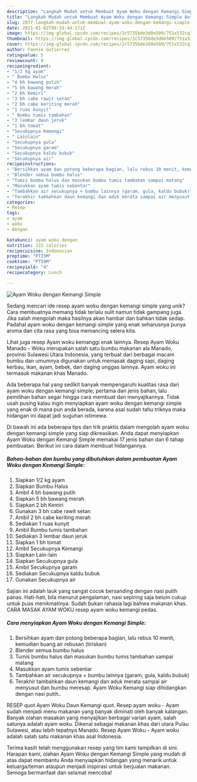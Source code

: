 ```yaml
---
description: "Langkah Mudah untuk Membuat Ayam Woku dengan Kemangi Simple Anti Gagal"
title: "Langkah Mudah untuk Membuat Ayam Woku dengan Kemangi Simple Anti Gagal"
slug: 2877-langkah-mudah-untuk-membuat-ayam-woku-dengan-kemangi-simple-anti-gagal
date: 2021-01-02T09:33:44.171Z
image: https://img-global.cpcdn.com/recipes/2c5735bde3d0e509/751x532cq70/ayam-woku-dengan-kemangi-simple-foto-resep-utama.jpg
thumbnail: https://img-global.cpcdn.com/recipes/2c5735bde3d0e509/751x532cq70/ayam-woku-dengan-kemangi-simple-foto-resep-utama.jpg
cover: https://img-global.cpcdn.com/recipes/2c5735bde3d0e509/751x532cq70/ayam-woku-dengan-kemangi-simple-foto-resep-utama.jpg
author: Fannie Gutierrez
ratingvalue: 5
reviewcount: 9
recipeingredient:
- "1/2 kg ayam"
- " Bumbu Halus"
- "4 bh bawang putih"
- "5 bh bawang merah"
- "2 bh Kemiri"
- "3 bh cabe rawit setan"
- "2 bh cabe keriting merah"
- "1 ruas kunyit"
- " Bumbu tumis tambahan"
- "3 lembar daun jeruk"
- "1 bh tomat"
- "Secukupnya Kemangi"
- " Lainlain"
- "Secukupnya gula"
- "Secukupnya garam"
- "Secukupnya kaldu bubuk"
- "Secukupnya air"
recipeinstructions:
- "Bersihkan ayam dan potong beberapa bagian, lalu rebus 10 menit, kemudian buang air rebusan (tiriskan)"
- "Blender semua bumbu halus"
- "Tumis bumbu halus dan masukan bumbu tumis tambahan sampai matang"
- "Masukkan ayam tumis sebentar"
- "Tambahkan air secukupnya + bumbu lainnya (garam, gula, kaldu bubuk)"
- "Terakhir tambahkan daun kemangi dan aduk merata sampai air menyusut dan bumbu meresap. Ayam Woku Kemangi siap dihidangkan dengan nasi putih.."
categories:
- Resep
tags:
- ayam
- woku
- dengan

katakunci: ayam woku dengan 
nutrition: 222 calories
recipecuisine: Indonesian
preptime: "PT33M"
cooktime: "PT59M"
recipeyield: "4"
recipecategory: Lunch

---
```



![Ayam Woku dengan Kemangi Simple](https://img-global.cpcdn.com/recipes/2c5735bde3d0e509/751x532cq70/ayam-woku-dengan-kemangi-simple-foto-resep-utama.jpg)

Sedang mencari ide resep ayam woku dengan kemangi simple yang unik? Cara membuatnya memang tidak terlalu sulit namun tidak gampang juga. Jika salah mengolah maka hasilnya akan hambar dan bahkan tidak sedap. Padahal ayam woku dengan kemangi simple yang enak seharusnya punya aroma dan cita rasa yang bisa memancing selera kita.

Lihat juga resep Ayam woku kemanggi enak lainnya. Resep Ayam Woku Manado - Woku merupakan salah satu bumbu makanan ala Manado, provinsi Sulawesi Utara Indonesia, yang terbuat dari berbagai macam bumbu dan umumnya digunakan untuk memasak daging sapi, daging kerbau, ikan, ayam, bebek, dan daging unggas lainnya. Ayam woku ini termasuk makanan khas Manado.

Ada beberapa hal yang sedikit banyak mempengaruhi kualitas rasa dari ayam woku dengan kemangi simple, pertama dari jenis bahan, lalu pemilihan bahan segar hingga cara membuat dan menyajikannya. Tidak usah pusing kalau ingin menyiapkan ayam woku dengan kemangi simple yang enak di mana pun anda berada, karena asal sudah tahu triknya maka hidangan ini dapat jadi suguhan istimewa.


Di bawah ini ada beberapa tips dan trik praktis dalam mengolah ayam woku dengan kemangi simple yang siap dikreasikan. Anda dapat menyiapkan Ayam Woku dengan Kemangi Simple memakai 17 jenis bahan dan 6 tahap pembuatan. Berikut ini cara dalam membuat hidangannya.

<!--inarticleads1-->

##### Bahan-bahan dan bumbu yang dibutuhkan dalam pembuatan Ayam Woku dengan Kemangi Simple:

1. Siapkan 1/2 kg ayam
1. Siapkan  Bumbu Halus
1. Ambil 4 bh bawang putih
1. Siapkan 5 bh bawang merah
1. Siapkan 2 bh Kemiri
1. Gunakan 3 bh cabe rawit setan
1. Ambil 2 bh cabe keriting merah
1. Sediakan 1 ruas kunyit
1. Ambil  Bumbu tumis tambahan
1. Sediakan 3 lembar daun jeruk
1. Siapkan 1 bh tomat
1. Ambil Secukupnya Kemangi
1. Siapkan  Lain-lain
1. Siapkan Secukupnya gula
1. Ambil Secukupnya garam
1. Sediakan Secukupnya kaldu bubuk
1. Gunakan Secukupnya air


Sajian ini adalah lauk yang sangat cocok bersanding dengan nasi putih panas. Hati-hati, bila menurut pengalaman, nasi sepiring saja belum cukup untuk puas menikmatinya. Sudah bukan rahasia lagi bahwa makanan khas. CARA MASAK AYAM WOKU resep ayam woku kemangi pedas. 

<!--inarticleads2-->

##### Cara menyiapkan Ayam Woku dengan Kemangi Simple:

1. Bersihkan ayam dan potong beberapa bagian, lalu rebus 10 menit, kemudian buang air rebusan (tiriskan)
1. Blender semua bumbu halus
1. Tumis bumbu halus dan masukan bumbu tumis tambahan sampai matang
1. Masukkan ayam tumis sebentar
1. Tambahkan air secukupnya + bumbu lainnya (garam, gula, kaldu bubuk)
1. Terakhir tambahkan daun kemangi dan aduk merata sampai air menyusut dan bumbu meresap. Ayam Woku Kemangi siap dihidangkan dengan nasi putih..


RESEP quot Ayam Woku Daun Kemangi quot. Resep ayam woku - Ayam sudah menjadi menu makanan yang banyak diminati oleh banyak kalangan. Banyak olahan masakan yang menyajikan berbagai varian ayam, salah satunya adalah ayam woku. Dikenal sebagai makanan khas dari utara Pulau Sulawesi, atau lebih tepatnya Manado. Resep Ayam Woku - Ayam woku adalah salah satu makanan khas asal Indonesia. 

Terima kasih telah menggunakan resep yang tim kami tampilkan di sini. Harapan kami, olahan Ayam Woku dengan Kemangi Simple yang mudah di atas dapat membantu Anda menyiapkan hidangan yang menarik untuk keluarga/teman ataupun menjadi inspirasi untuk berjualan makanan. Semoga bermanfaat dan selamat mencoba!
